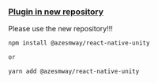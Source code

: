 ### [Plugin in new repository](https://github.com/azesmway/react-native-unity)

Please use the new repository!!!

```sh
npm install @azesmway/react-native-unity

or

yarn add @azesmway/react-native-unity
```
